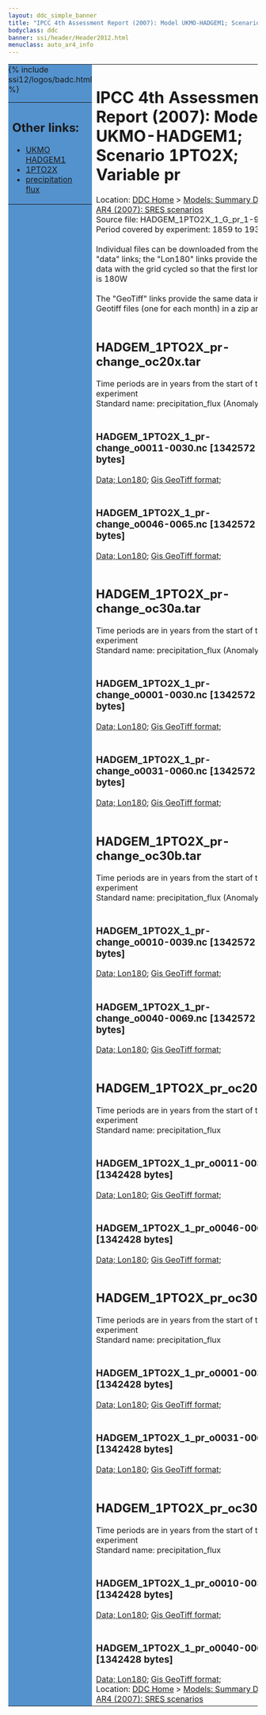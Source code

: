 ```yaml
---
layout: ddc_simple_banner
title: "IPCC 4th Assessment Report (2007): Model UKMO-HADGEM1; Scenario 1PTO2X; Variable pr"
bodyclass: ddc
banner: ssi/header/Header2012.html
menuclass: auto_ar4_info
---
```



<table width="100%" border="0" cellspacing="0" cellpadding="0" style="border-collapse: collapse;">
<tr style="margin:0;padding:0;border:0;">
<td style="margin:0;padding:0;border:0;height:1pt;width:150pt;background:#5492CD;" valign="top" >

<div id="lh-col2" class="auto_ar4_info">
<table class="menumain" bgcolor="#5492CD" cellspacing="0" width="100%" border="0">
<tr><td>
<h2> Other links:</h2>
<ul>
<li><a href="/auto/ar4/model-UKMO-HADGEM1.html">UKMO<br/>HADGEM1</a></li>
<li><a href="/auto/ar4/scenario-1PTO2X.html">1PTO2X</a></li>
<li><a href="/auto/ar4/var-precipitation_flux.html">precipitation flux</a></li>
</ul>
</td></tr>
{% include ssi12/logos/badc.html %}
</table>
</div>
</td>
<td><h1>IPCC 4th Assessment Report (2007): Model UKMO-HADGEM1; Scenario 1PTO2X; Variable pr</h1>

<!-- Breadcrumb1 -->
<div id="breadcrumb1" align="left">
Location: <a href="/index.html">DDC Home</a> > <a href="/sim/gcm_clim/">Models: Summary Data</a>
> <a href="/sim/gcm_clim/SRES_AR4/index.html">AR4 (2007): SRES scenarios</a>
</div>
<!-- End of Breadcrumb1 -->Source file: HADGEM_1PTO2X_1_G_pr_1-961.grb
<br/>
Period covered by experiment: 1859 to 1939<br/>
<br/>Individual files can be downloaded from the "data" links; the "Lon180" links provide the same data
         with the grid cycled so that the first longitude is 180W<br/>
<br/>The "GeoTiff" links provide the same data in 12 Geotiff files (one for each month)
          in a zip archive<br/>
<br/><h2>HADGEM_1PTO2X_pr-change_oc20x.tar</h2>
Time periods are in years from the start of the experiment<br/>
Standard name: precipitation_flux (Anomaly)<br>
<br/><h3>HADGEM_1PTO2X_1_pr-change_o0011-0030.nc [1342572 bytes]</h3>
<a href="/cgi-bin/downl/ar4_nc/pr/HADGEM_1PTO2X_1_pr-change_o0011-0030.nc">Data; </a><a href="/cgi-bin/downl/ar4_nc/pr/HADGEM_1PTO2X_1_pr-change_o0011-0030.cyto180.nc"> Lon180</a>; <a href="/cgi-bin/downl/ar4_tif/pr/HADGEM_1PTO2X_1_pr-change_o0011-0030.zip">Gis GeoTiff format; </a><br/>
<br/><h3>HADGEM_1PTO2X_1_pr-change_o0046-0065.nc [1342572 bytes]</h3>
<a href="/cgi-bin/downl/ar4_nc/pr/HADGEM_1PTO2X_1_pr-change_o0046-0065.nc">Data; </a><a href="/cgi-bin/downl/ar4_nc/pr/HADGEM_1PTO2X_1_pr-change_o0046-0065.cyto180.nc"> Lon180</a>; <a href="/cgi-bin/downl/ar4_tif/pr/HADGEM_1PTO2X_1_pr-change_o0046-0065.zip">Gis GeoTiff format; </a><br/>
<br/><h2>HADGEM_1PTO2X_pr-change_oc30a.tar</h2>
Time periods are in years from the start of the experiment<br/>
Standard name: precipitation_flux (Anomaly)<br>
<br/><h3>HADGEM_1PTO2X_1_pr-change_o0001-0030.nc [1342572 bytes]</h3>
<a href="/cgi-bin/downl/ar4_nc/pr/HADGEM_1PTO2X_1_pr-change_o0001-0030.nc">Data; </a><a href="/cgi-bin/downl/ar4_nc/pr/HADGEM_1PTO2X_1_pr-change_o0001-0030.cyto180.nc"> Lon180</a>; <a href="/cgi-bin/downl/ar4_tif/pr/HADGEM_1PTO2X_1_pr-change_o0001-0030.zip">Gis GeoTiff format; </a><br/>
<br/><h3>HADGEM_1PTO2X_1_pr-change_o0031-0060.nc [1342572 bytes]</h3>
<a href="/cgi-bin/downl/ar4_nc/pr/HADGEM_1PTO2X_1_pr-change_o0031-0060.nc">Data; </a><a href="/cgi-bin/downl/ar4_nc/pr/HADGEM_1PTO2X_1_pr-change_o0031-0060.cyto180.nc"> Lon180</a>; <a href="/cgi-bin/downl/ar4_tif/pr/HADGEM_1PTO2X_1_pr-change_o0031-0060.zip">Gis GeoTiff format; </a><br/>
<br/><h2>HADGEM_1PTO2X_pr-change_oc30b.tar</h2>
Time periods are in years from the start of the experiment<br/>
Standard name: precipitation_flux (Anomaly)<br>
<br/><h3>HADGEM_1PTO2X_1_pr-change_o0010-0039.nc [1342572 bytes]</h3>
<a href="/cgi-bin/downl/ar4_nc/pr/HADGEM_1PTO2X_1_pr-change_o0010-0039.nc">Data; </a><a href="/cgi-bin/downl/ar4_nc/pr/HADGEM_1PTO2X_1_pr-change_o0010-0039.cyto180.nc"> Lon180</a>; <a href="/cgi-bin/downl/ar4_tif/pr/HADGEM_1PTO2X_1_pr-change_o0010-0039.zip">Gis GeoTiff format; </a><br/>
<br/><h3>HADGEM_1PTO2X_1_pr-change_o0040-0069.nc [1342572 bytes]</h3>
<a href="/cgi-bin/downl/ar4_nc/pr/HADGEM_1PTO2X_1_pr-change_o0040-0069.nc">Data; </a><a href="/cgi-bin/downl/ar4_nc/pr/HADGEM_1PTO2X_1_pr-change_o0040-0069.cyto180.nc"> Lon180</a>; <a href="/cgi-bin/downl/ar4_tif/pr/HADGEM_1PTO2X_1_pr-change_o0040-0069.zip">Gis GeoTiff format; </a><br/>
<br/><h2>HADGEM_1PTO2X_pr_oc20x.tar</h2>
Time periods are in years from the start of the experiment<br/>
Standard name: precipitation_flux<br>
<br/><h3>HADGEM_1PTO2X_1_pr_o0011-0030.nc [1342428 bytes]</h3>
<a href="/cgi-bin/downl/ar4_nc/pr/HADGEM_1PTO2X_1_pr_o0011-0030.nc">Data; </a><a href="/cgi-bin/downl/ar4_nc/pr/HADGEM_1PTO2X_1_pr_o0011-0030.cyto180.nc"> Lon180</a>; <a href="/cgi-bin/downl/ar4_tif/pr/HADGEM_1PTO2X_1_pr_o0011-0030.zip">Gis GeoTiff format; </a><br/>
<br/><h3>HADGEM_1PTO2X_1_pr_o0046-0065.nc [1342428 bytes]</h3>
<a href="/cgi-bin/downl/ar4_nc/pr/HADGEM_1PTO2X_1_pr_o0046-0065.nc">Data; </a><a href="/cgi-bin/downl/ar4_nc/pr/HADGEM_1PTO2X_1_pr_o0046-0065.cyto180.nc"> Lon180</a>; <a href="/cgi-bin/downl/ar4_tif/pr/HADGEM_1PTO2X_1_pr_o0046-0065.zip">Gis GeoTiff format; </a><br/>
<br/><h2>HADGEM_1PTO2X_pr_oc30a.tar</h2>
Time periods are in years from the start of the experiment<br/>
Standard name: precipitation_flux<br>
<br/><h3>HADGEM_1PTO2X_1_pr_o0001-0030.nc [1342428 bytes]</h3>
<a href="/cgi-bin/downl/ar4_nc/pr/HADGEM_1PTO2X_1_pr_o0001-0030.nc">Data; </a><a href="/cgi-bin/downl/ar4_nc/pr/HADGEM_1PTO2X_1_pr_o0001-0030.cyto180.nc"> Lon180</a>; <a href="/cgi-bin/downl/ar4_tif/pr/HADGEM_1PTO2X_1_pr_o0001-0030.zip">Gis GeoTiff format; </a><br/>
<br/><h3>HADGEM_1PTO2X_1_pr_o0031-0060.nc [1342428 bytes]</h3>
<a href="/cgi-bin/downl/ar4_nc/pr/HADGEM_1PTO2X_1_pr_o0031-0060.nc">Data; </a><a href="/cgi-bin/downl/ar4_nc/pr/HADGEM_1PTO2X_1_pr_o0031-0060.cyto180.nc"> Lon180</a>; <a href="/cgi-bin/downl/ar4_tif/pr/HADGEM_1PTO2X_1_pr_o0031-0060.zip">Gis GeoTiff format; </a><br/>
<br/><h2>HADGEM_1PTO2X_pr_oc30b.tar</h2>
Time periods are in years from the start of the experiment<br/>
Standard name: precipitation_flux<br>
<br/><h3>HADGEM_1PTO2X_1_pr_o0010-0039.nc [1342428 bytes]</h3>
<a href="/cgi-bin/downl/ar4_nc/pr/HADGEM_1PTO2X_1_pr_o0010-0039.nc">Data; </a><a href="/cgi-bin/downl/ar4_nc/pr/HADGEM_1PTO2X_1_pr_o0010-0039.cyto180.nc"> Lon180</a>; <a href="/cgi-bin/downl/ar4_tif/pr/HADGEM_1PTO2X_1_pr_o0010-0039.zip">Gis GeoTiff format; </a><br/>
<br/><h3>HADGEM_1PTO2X_1_pr_o0040-0069.nc [1342428 bytes]</h3>
<a href="/cgi-bin/downl/ar4_nc/pr/HADGEM_1PTO2X_1_pr_o0040-0069.nc">Data; </a><a href="/cgi-bin/downl/ar4_nc/pr/HADGEM_1PTO2X_1_pr_o0040-0069.cyto180.nc"> Lon180</a>; <a href="/cgi-bin/downl/ar4_tif/pr/HADGEM_1PTO2X_1_pr_o0040-0069.zip">Gis GeoTiff format; </a><br/>
<!-- Breadcrumb2 -->
<div id="breadcrumb2" align="left">
Location: <a href="/index.html">DDC Home</a> > <a href="/sim/gcm_clim/">Models: Summary Data</a>
> <a href="/sim/gcm_clim/SRES_AR4/index.html">AR4 (2007): SRES scenarios</a>
</div>
<!-- End of Breadcrumb2 --></td></tr></table>
